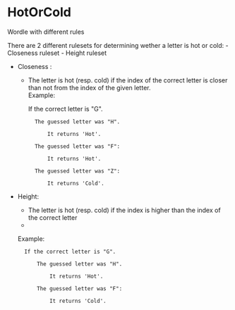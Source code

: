 # HotOrCold

Wordle with different rules


There are 2 different rulesets for determining wether a letter is hot or cold:
    - Closeness ruleset
    - Height ruleset
    
- Closeness :
    - The letter is hot (resp. cold) if the index of the correct letter is closer than not from the index of the given letter.  
    Example:
    
        If the correct letter is "G". 
        
            The guessed letter was "H". 
            
                It returns 'Hot'. 
                
            The guessed letter was "F":
            
                It returns 'Hot'.
                
            The guessed letter was "Z":
            
                It returns 'Cold'.
- Height:
    - The letter is hot (resp. cold) if the index is higher than the index of the correct letter
    - 
    Example:
    
        If the correct letter is "G". 
        
            The guessed letter was "H". 
            
                It returns 'Hot'. 
                
            The guessed letter was "F":
            
                It returns 'Cold'.

